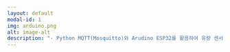 ```yaml
---
layout: default
modal-id: 1
img: arduino.png
alt: image-alt
description: "· Python MQTT(Mosquitto)와 Arudino ESP32를 활용하여 유량 센서를 통해 유체의 흐름을 실시간으로 감지하여 그래프로 띄워주거나 LED로 유량을 시각적으로 표기하는 제품<br/><br/>· 주요 기능<br/>Arudino 유량 센서를 통해 유량을 측정하여 시계열 데이터베이스인 InfluxDB에 저장하고 유량에 따라 LED의 색깔 변화를 통해 적정 유량이 흐르고 있는지 확인함. 이후 측정된 유량 데이터는 Grafana를 통해 시각화하여 확인할 수 있게함<br/><br/>· 기술 스택<br/>[백엔드] Python MQTT, Arduino, InfluxDB<br/>[프론트엔드] Grafana<br/><br/>· 느낀 점<br/>InfluxDB와 Grafana를 실제 프로젝트에서 처음 사용해본 사례로, 센서로 측정된 실시간 데이터가 그대로 Grafana에 연동되어 시각화할 수 있다는 점이 매우 흥미롭게 느껴졌습니다.<br/>본 프로젝트는 한 업체에서 요청한 기능을 구현하는 것이 목표였는데, 업체 요구사항에 따라 다양하게 알고리즘을 짜고 생각을 새롭게 펼쳐나가는 등 좋은 경험이 되었습니다."
---
```

